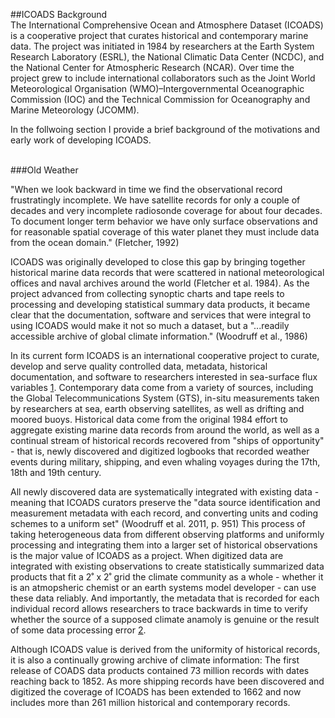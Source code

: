 ##ICOADS Background 
<br>
The International Comprehensive Ocean and Atmosphere Dataset (ICOADS) is a cooperative project that curates historical and contemporary marine data. The project was initiated in 1984 by researchers at the Earth System Research Laboratory (ESRL), the National Climatic Data Center (NCDC), and the National Center for Atmospheric Research (NCAR). Over time the project grew to include international collaborators such as the Joint World Meteorological Organisation (WMO)–Intergovernmental Oceanographic Commission (IOC) and the Technical Commission for Oceanography and Marine Meteorology (JCOMM).  

In the follwoing section I provide a brief background of the motivations and early work of developing ICOADS. 

<br>
###Old Weather

"When we look backward in time we find the observational record frustratingly incomplete. We have satellite records for only a couple of decades and very incomplete radiosonde coverage for about four decades. To document longer term behavior we have only surface observations and for reasonable spatial coverage of this water planet they must include data from the ocean domain." (Fletcher, 1992) 

ICOADS was originally developed to close this gap by bringing together historical marine data records that were scattered in national meteorological offices and naval archives around the world (Fletcher et al. 1984). As the project advanced from collecting synoptic charts and tape reels to processing and developing statistical summary data products, it became clear that the documentation, software and services that were integral to using ICOADS would make it not so much a dataset, but a "...readily accessible archive of global climate information." (Woodruff et al., 1986)

In its current form ICOADS is an international cooperative project to curate, develop and serve quality controlled data, metadata, historical documentation, and software to researchers interested in sea-surface flux variables [1](#chapter-1). Contemporary data come from a variety of sources, including the Global Telecommunications System (GTS), in-situ measurements taken by researchers at sea, earth observing satellites, as well as drifting and moored buoys. Historical data come from the original 1984 effort to aggregate existing marine data records from around the world, as well as a continual stream of historical records recovered from "ships of opportunity" - that is, newly discovered and digitized logbooks that recorded weather events during military, shipping, and even whaling voyages during the 17th, 18th and 19th century. 

All newly discovered data are systematically integrated with existing data - meaning that ICOADS curators preserve the "data source identification and measurement metadata with each record, and converting units and coding schemes to a uniform set" (Woodruff et al. 2011, p. 951) This process of taking heterogeneous data from different observing platforms  and uniformly processing and integrating them into a larger set of historical observations is the major value of ICOADS as a project. When digitized data are integrated with existing observations to create statistically summarized data products that fit a 2˚ x 2˚ grid the climate community as a whole - whether it is an atmopsheric chemist or an earth systems model developer - can use these data reliably. And importantly, the metadata that is recorded for each individual record allows researchers to trace backwards in time to verify whether the source of a supposed climate anamoly is genuine or the result of some data processing error [2](#2).  

Although ICOADS value is derived from the uniformity of historical records, it is also a continually growing archive of climate information: The first release of COADS data products contained 73 million records with dates reaching back to 1852. As more shipping records have been discovered and digitized the coverage of ICOADS has been extended to 1662 and now includes more than 261 million historical and contemporary records.